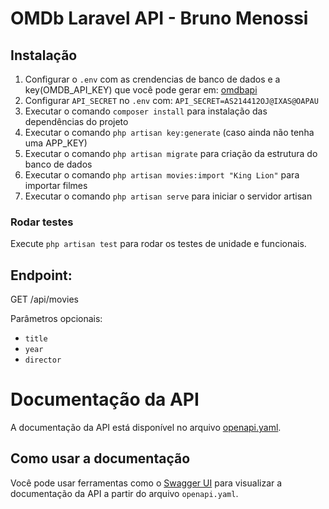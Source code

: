 # OMDb Laravel API - Bruno Menossi

## Instalação
1. Configurar o `.env` com as crendencias de banco de dados e a key(OMDB_API_KEY) que você pode gerar em: [omdbapi](https://www.omdbapi.com/apikey.aspx)
2. Configurar `API_SECRET` no `.env` com: `API_SECRET=AS214412OJ@IXAS@OAPAU`
3. Executar o comando `composer install` para instalação das dependências do projeto
4. Executar o comando `php artisan key:generate` (caso ainda não tenha uma APP_KEY)
5. Executar o comando `php artisan migrate` para criação da estrutura do banco de dados
6. Executar o comando `php artisan movies:import "King Lion"` para importar filmes
7. Executar o comando `php artisan serve` para iniciar o servidor artisan

### Rodar testes
  Execute `php artisan test` para rodar os testes de unidade e funcionais.

## Endpoint:
 GET /api/movies

Parâmetros opcionais:
- `title`
- `year`
- `director`

# Documentação da API
A documentação da API está disponível no arquivo [openapi.yaml](docs/openapi.yaml).

## Como usar a documentação
Você pode usar ferramentas como o [Swagger UI](https://editor.swagger.io) para visualizar a documentação da API a partir do arquivo `openapi.yaml`.





